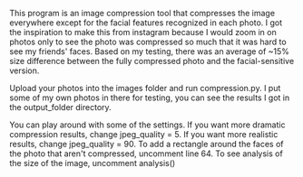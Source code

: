 This program is an image compression tool that compresses the image everywhere except for the facial features recognized in each photo. I got the inspiration to make this from instagram because I would zoom in on photos only to see the photo was compressed so much that it was hard to see my friends' faces. Based on my testing, there was an average of ~15% size difference between the fully compressed photo and the facial-sensitive version.

Upload your photos into the images folder and run compression.py. I put some of my own photos in there for testing, you can see the results I got in the output_folder directory.

You can play around with some of the settings. If you want more dramatic compression results, change jpeg_quality = 5. If you want more realistic results, change jpeg_quality = 90. To add a rectangle around the faces of the photo that aren't compressed, uncomment line 64. To see analysis of the size of the image, uncomment analysis()